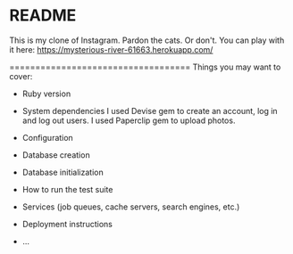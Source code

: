 # README
This is my clone of Instagram. Pardon the cats. Or don't.
You can play with it here: https://mysterious-river-61663.herokuapp.com/

===================================
Things you may want to cover:

* Ruby version

* System dependencies
I used Devise gem to create an account, log in and log out users.
I used Paperclip gem to upload photos.

* Configuration

* Database creation

* Database initialization

* How to run the test suite

* Services (job queues, cache servers, search engines, etc.)

* Deployment instructions

* ...
